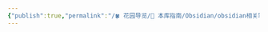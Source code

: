 ```yaml
---
{"publish":true,"permalink":"/🍀 花园导览/🧰 本库指南/Obsidian/obsidian相关笔记/Obsidian42 - Strange New Worlds.md","title":"Obsidian42 - Strange New Worlds","created":"2023-01-23","modified":"2023-03-14","published":"2025-07-07T17:10:24.430+08:00","cssclasses":""}
---
```



